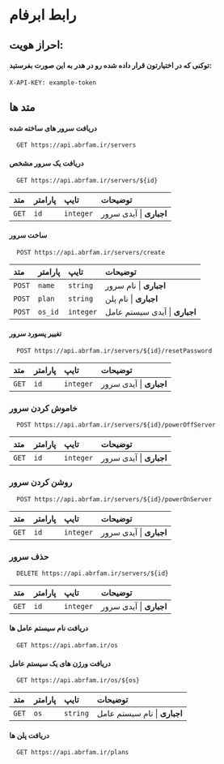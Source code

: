 
# رابط ابرفام



## احراز هویت:
#### توکنی که در اختیارتون قرار داده شده رو در هدر به این صورت بفرستید:
```
X-API-KEY: example-token
```
## متد ها
#### دریافت سرور های ساخته شده

```http
  GET https://api.abrfam.ir/servers
```


#### دریافت یک سرور مشخص

```http
  GET https://api.abrfam.ir/servers/${id}
```

| متد  | پارامتر | تایپ     | توضیحات                       |
| :---- | :-------- | :------- | :-------------------------------- |
| `GET`  | `id`      | `integer` |  **اجباری** \| آیدی سرور |



#### ساخت سرور
```http
  POST https://api.abrfam.ir/servers/create
```
| متد  | پارامتر | تایپ     | توضیحات                       |
| :---- | :-------- | :------- | :-------------------------------- |
| `POST`  | `name`      | `string` |  **اجباری** \| نام سرور |
|`POST` | `plan` | `string` | **اجباری** \| نام پلن
| `POST` | `os_id` | `integer` | **اجباری** \| آیدی سیستم عامل

#### تغییر پسورد سرور

```http
  POST https://api.abrfam.ir/servers/${id}/resetPassword
```
| متد  | پارامتر | تایپ     | توضیحات                       |
| :---- | :-------- | :------- | :-------------------------------- |
| `GET`  | `id`      | `integer` |  **اجباری** \| آیدی سرور |

### خاموش کردن سرور

```http
  POST https://api.abrfam.ir/servers/${id}/powerOffServer
```
| متد  | پارامتر | تایپ     | توضیحات                       |
| :---- | :-------- | :------- | :-------------------------------- |
| `GET`  | `id`      | `integer` |  **اجباری** \| آیدی سرور |

### روشن کردن سرور

```http
  POST https://api.abrfam.ir/servers/${id}/powerOnServer
```
| متد  | پارامتر | تایپ     | توضیحات                       |
| :---- | :-------- | :------- | :-------------------------------- |
| `GET`  | `id`      | `integer` |  **اجباری** \| آیدی سرور |


### حذف سرور

```http
  DELETE https://api.abrfam.ir/servers/${id}
```
| متد  | پارامتر | تایپ     | توضیحات                       |
| :---- | :-------- | :------- | :-------------------------------- |
| `GET`  | `id`      | `integer` |  **اجباری** \| آیدی سرور |

####  دریافت نام سیستم عامل ها

```http
  GET https://api.abrfam.ir/os
```

#### دریافت ورژن های یک سیستم عامل

```http
  GET https://api.abrfam.ir/os/${os}
```

| متد  | پارامتر | تایپ     | توضیحات                       |
| :---- | :-------- | :------- | :-------------------------------- |
| `GET`  | `os`      | `string` |  **اجباری** \|  نام سیستم عامل |

####  دریافت پلن ها

```http
  GET https://api.abrfam.ir/plans
```
